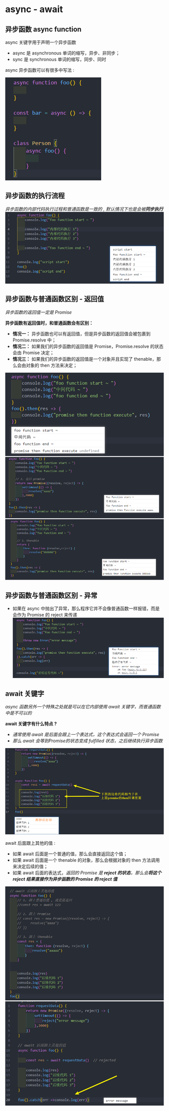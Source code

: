 # async - await
## 异步函数 async function
async 关键字用于声明一个异步函数
* async 是 asynchronous 单词的缩写，异步、非同步；
* sync 是 synchronous 单词的缩写，同步、同时

async 异步函数可以有很多中写法 : 

![图片](../.vuepress/public/images/async01.png)
## 异步函数的执行流程
*异步函数的内部代码执行过程和普通函数是一致的 , 默认情况下也是会被**同步执行***
![图片](../.vuepress/public/images/async02.png)
## 异步函数与普通函数区别 - 返回值
*异步函数的返回值一定是 Promise*

**异步函数有返回值时，和普通函数会有区别：**
* **情况一：** 异步函数也可以有返回值，但是异步函数的返回值会被包裹到 Promise.resolve 中；
* **情况二：** 如果我们的异步函数的返回值是 Promise，Promise.resolve 的状态会由 Promise 决定；
* **情况三：** 如果我们的异步函数的返回值是一个对象并且实现了 thenable，那么会由对象的 then 方法来决定；

![图片](../.vuepress/public/images/afan1.png)
![图片](../.vuepress/public/images/afan2.png)
![图片](../.vuepress/public/images/afan3.png)
## 异步函数与普通函数区别 - 异常
* 如果在 async 中抛出了异常，那么程序它并不会像普通函数一样报错，而是会作为 Promise 的 reject 来传递
![图片](../.vuepress/public/images/ayi1.png)

## await 关键字
*async 函数另外一个特殊之处就是可以在它内部使用 await 关键字，而普通函数中是不可以的*

**await 关键字有什么特点 ?**
* *通常使用 await 是后面会跟上一个表达式，这个表达式会返回一个 Promise*
* *那么 await 会等到Promise的状态变成 fulfilled 状态，之后继续执行异步函数*

![图片](../.vuepress/public/images/await001.png)

await 后面跟上其他的值 : 
* 如果 await 后面是一个普通的值，那么会直接返回这个值；
* 如果 await 后面是一个 thenable 的对象，那么会根据对象的 then 方法调用来决定后续的值；
* 如果 await 后面的表达式，*返回的 Promise 是 **reject 的状态**，那么会**将这个 reject 结果直接作为异步函数的 Promise 的 reject 值***

![图片](../.vuepress/public/images/qita55.png)
![图片](../.vuepress/public/images/reject123.png)